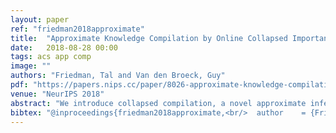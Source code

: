 ```yaml
---
layout: paper
ref: "friedman2018approximate"
title:  "Approximate Knowledge Compilation by Online Collapsed Importance Sampling"
date:   2018-08-28 00:00
tags: acs app comp
image: ""
authors: "Friedman, Tal and Van den Broeck, Guy"
pdf: "https://papers.nips.cc/paper/8026-approximate-knowledge-compilation-by-online-collapsed-importance-sampling.pdf"
venue: "NeurIPS 2018"
abstract: "We introduce collapsed compilation, a novel approximate inference algorithm for discrete probabilistic graphical models. It is a collapsed sampling algorithm that incrementally selects which variable to sample next based on the partial compila- tion obtained so far. This online collapsing, together with knowledge compilation inference on the remaining variables, naturally exploits local structure and context- specific independence in the distribution. These properties are used implicitly in exact inference, but are difficult to harness for approximate inference. More- over, by having a partially compiled circuit available during sampling, collapsed compilation has access to a highly effective proposal distribution for importance sampling. Our experimental evaluation shows that collapsed compilation performs well on standard benchmarks. In particular, when the amount of exact inference is equally limited, collapsed compilation is competitive with the state of the art, and outperforms it on several benchmarks."
bibtex: "@inproceedings{friedman2018approximate,<br/>  author    = {Friedman, Tal and Van den Broeck, Guy},<br/>  title     = {Approximate Knowledge Compilation by Online Collapsed Importance Sampling},<br/>  booktitle = {NeurIPS},<br/>  pages     = {8035--8045},<br/>  year      = {2018}<br/>}"
---
```

